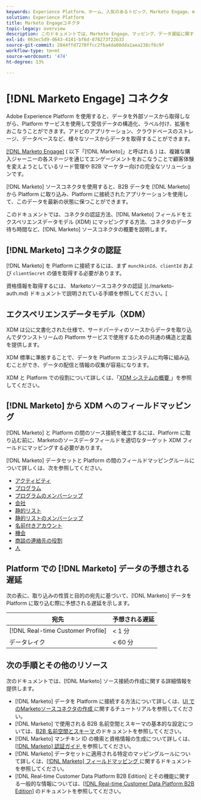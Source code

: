 ```yaml
---
keywords: Experience Platform、ホーム、人気のあるトピック、Marketo Engage、marketo engage、marketo
solution: Experience Platform
title: Marketo Engageコネクタ
topic-legacy: overview
description: このドキュメントでは、Marketo Engage、マッピング、データ遅延に関する情報など、認証ソースコネクタの概要を説明します。
exl-id: 063ec5d9-d643-4141-bf6d-878273f22b33
source-git-commit: 2844ffd7270ffcc2fba4da08dda1aea238cf6c9f
workflow-type: tm+mt
source-wordcount: '474'
ht-degree: 13%

---
```


# [!DNL Marketo Engage] コネクタ

Adobe Experience Platform を使用すると、データを外部ソースから取得しながら、Platform サービスを使用して受信データの構造化、ラベル付け、拡張をおこなうことができます。アドビのアプリケーション、クラウドベースのストレージ、データベースなど、様々なソースからデータを取得することができます。

[[!DNL Marketo Engage]](https://www.marketo.com/software/) ( 以下「[!DNL Marketo]」と呼ばれる ) は、複雑な購入ジャーニーの各ステージを通じてエンゲージメントをおこなうことで顧客体験を変えようとしているリード管理や B2B マーケター向けの完全なソリューションです。

[!DNL Marketo] ソースコネクタを使用すると、B2B データを [!DNL Marketo] から Platform に取り込み、Platform に接続されたアプリケーションを使用して、このデータを最新の状態に保つことができます。

このドキュメントでは、コネクタの認証方法、[!DNL Marketo] フィールドをエクスペリエンスデータモデル (XDM) にマッピングする方法、コネクタのデータ待ち時間など、[!DNL Marketo] ソースコネクタの概要を説明します。

## [!DNL Marketo] コネクタの認証

[!DNL Marketo] を Platform に接続するには、まず `munchkinId`、`clientId` および `clientSecret` の値を取得する必要があります。

資格情報を取得するには、 Marketoソースコネクタの認証 ](./marketo-auth.md) ドキュメントで説明されている手順を参照してください。[

## エクスペリエンスデータモデル（XDM）

XDM は公に文書化された仕様で、サードパーティのソースからデータを取り込んでダウンストリームの Platform サービスで使用するための共通の構造と定義を提供します。

XDM 標準に準拠することで、データを Platform エコシステムに均等に組み込むことができ、データの配信と情報の収集が容易になります。

XDM と Platform での役割について詳しくは、「[XDM システムの概要 ](../../../../xdm/home.md)」を参照してください。

## [!DNL Marketo] から XDM へのフィールドマッピング

[!DNL Marketo] と Platform の間のソース接続を確立するには、Platform に取り込む前に、Marketoのソースデータフィールドを適切なターゲット XDM フィールドにマッピングする必要があります。

[!DNL Marketo] データセットと Platform の間のフィールドマッピングルールについて詳しくは、次を参照してください。

* [アクティビティ](../mapping/marketo.md#activities)
* [プログラム](../mapping/marketo.md#programs)
* [プログラムのメンバーシップ](../mapping/marketo.md#program-memberships)
* [会社](../mapping/marketo.md#companies)
* [静的リスト](../mapping/marketo.md#static-lists)
* [静的リストのメンバーシップ](../mapping/marketo.md#static-list-memberships)
* [名前付きアカウント](../mapping/marketo.md#named-accounts)
* [機会](../mapping/marketo.md#opportunities)
* [商談の連絡先の役割](../mapping/marketo.md#opportunity-contact-roles)
* [人](../mapping/marketo.md#persons)

## Platform での [!DNL Marketo] データの予想される遅延

次の表に、取り込みの性質と目的の宛先に基づいて、[!DNL Marketo] データを Platform に取り込む際に予想される遅延を示します。

| 宛先 | 予想される遅延 |
| ----------- | ---------------- |
| [!DNL Real-time Customer Profile] | &lt; 1 分 |
| データレイク | &lt; 60 分 |

## 次の手順とその他のリソース

次のドキュメントでは、[!DNL Marketo] ソース接続の作成に関する詳細情報を提供します。

* [!DNL Marketo] データを Platform に接続する方法について詳しくは、[UI でのMarketoソースコネクタの作成 ](../../../tutorials/ui/create/adobe-applications/marketo.md) に関するチュートリアルを参照してください。
* [!DNL Marketo] で使用される B2B 名前空間とスキーマの基本的な設定については、[B2B 名前空間とスキーマ ](./marketo-namespaces.md) のドキュメントを参照してください。
* [!DNL Marketo] マンチキン ID の検索と資格情報の生成について詳しくは、[[!DNL Marketo]  認証ガイド ](./marketo-auth.md) を参照してください。
* [!DNL Marketo] データセットに適用される特定のマッピングルールについて詳しくは、[[!DNL Marketo]  フィールドマッピング ](../mapping/marketo.md) に関するドキュメントを参照してください。
* [!DNL Real-time Customer Data Platform B2B Edition] とその機能に関する一般的な情報については、[[!DNL Real-time Customer Data Platform B2B Edition]](../../../../rtcdp/b2b-overview.md) のドキュメントを参照してください。
